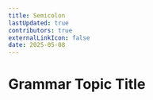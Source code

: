 ```yaml
---
title: Semicolon
lastUpdated: true
contributors: true
externalLinkIcon: false
date: 2025-05-08
---
```

# Grammar Topic Title